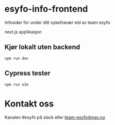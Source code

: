 # esyfo-info-frontend

Infosider for under ditt sykefravær eid av team esyfo

next.js applikasjon

## Kjør lokalt uten backend
```
npm run dev
```



## Cypress tester
```
npm run e2e
```

# Kontakt oss

Kanalen #esyfo på slack eller team-esyfo@nav.no
